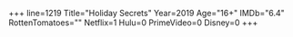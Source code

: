 +++
line=1219
Title="Holiday Secrets"
Year=2019
Age="16+"
IMDb="6.4"
RottenTomatoes=""
Netflix=1
Hulu=0
PrimeVideo=0
Disney=0
+++

